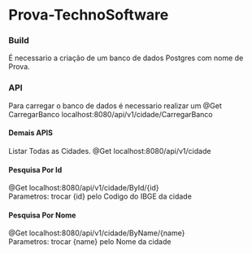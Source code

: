 # Prova-TechnoSoftware
### Build
É necessario a criação de um banco de dados Postgres com nome de Prova.
### API
Para carregar o banco de dados é necessario realizar um 
@Get CarregarBanco localhost:8080/api/v1/cidade/CarregarBanco

#### Demais APIS
Listar Todas as Cidades.
@Get localhost:8080/api/v1/cidade

#### Pesquisa Por Id
@Get localhost:8080/api/v1/cidade/ById/{id}                                    
Parametros: trocar {id} pelo Codigo do IBGE da cidade

#### Pesquisa Por Nome
@Get localhost:8080/api/v1/cidade/ByName/{name}                            
Parametros: trocar {name} pelo Nome da cidade
